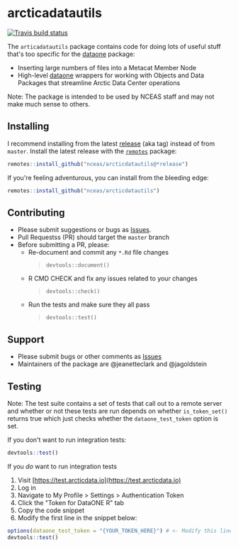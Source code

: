 # arcticadatautils

[![Travis build status](https://travis-ci.org/NCEAS/arcticdatautils.svg?branch=master)](https://travis-ci.org/NCEAS/arcticdatautils)

The `articadatautils` package contains code for doing lots of useful stuff that's too specific for the [dataone](https://github.com/DataONEorg/rdataone) package:

- Inserting large numbers of files into a Metacat Member Node
- High-level [dataone](https://github.com/DataONEorg/rdataone) wrappers for working with Objects and Data Packages that streamline Arctic Data Center operations

Note: The package is intended to be used by NCEAS staff and may not make much sense to others.

## Installing

I recommend installing from the latest [release](https://github.com/NCEAS/arcticdatautils/releases) (aka tag) instead of from `master`. Install the latest release with the [`remotes`](https://github.com/r-lib/remotes) package:

```r
remotes::install_github("nceas/arcticdatautils@*release")
```

If you're feeling adventurous, you can install from the bleeding edge:

```r
remotes::install_github("nceas/arcticdatautils")
```

## Contributing

- Please submit suggestions or bugs as [Issues](https://github.com/NCEAS/arcticdatautils/issues).
- Pull Requestss (PR) should target the `master` branch
- Before submitting a PR, please:
  - Re-document and commit any `*.Rd` file changes
    > `devtools::document()`
  - R CMD CHECK and fix any issues related to your changes
    > `devtools::check()`
  - Run the tests and make sure they all pass
    > `devtools::test()`

## Support

- Please submit bugs or other comments as [Issues](https://github.com/NCEAS/arcticdatautils/issues)
- Maintainers of the package are @jeanetteclark and @jagoldstein

## Testing

Note: The test suite contains a set of tests that call out to a remote server and whether or not these tests are run depends on whether `is_token_set()` returns true which just checks whether the `dataone_test_token` option is set.

If you don't want to run integration tests:

```r
devtools::test()
```

If you *do* want to run integration tests

1. Visit [https://test.arcticdata.io](https://test.arcticdata.io)
2. Log in
3. Navigate to My Profile > Settings > Authentication Token
4. Click the "Token for DataONE R" tab
5. Copy the code snippet
6. Modify the first line in the snippet below:

```r
options(dataone_test_token = "{YOUR_TOKEN_HERE}") # <- Modify this line
devtools::test()
```
